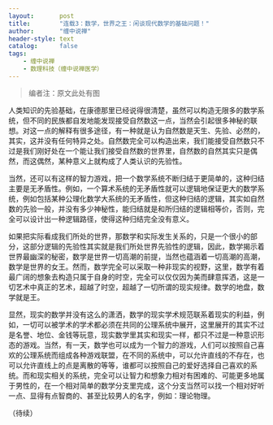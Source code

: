 ```yaml
---
layout:       post
title:        "连载3：数学，世界之王：闲谈现代数学的基础问题！"
author:       "缠中说禅"
header-style: text
catalog:      false
tags:
    - 缠中说禅
    - 数理科技（缠中说禅医学）
---
```


> 编者注：原文此处有图



人类知识的先验基础，在康德那里已经说得很清楚，虽然可以构造无限多的数学系统，但不同的民族都自发地能发现接受自然数这一点，当然会引起很多神秘的联想。对这一点的解释有很多途径，有一种就是认为自然数是天生、先验、必然的，其实，这并没有任何特异之处。自然数完全可以构造出来，我们能接受自然数只不过是我们刚好处在一个能让我们接受自然数的世界里，自然数的自然其实只是偶然，而这偶然，某种意义上就构成了人类认识的先验性。



当然，还可以有这样的智力游戏，把一个数学系统不断归结于更简单的，这种归结主要是无矛盾性。例如，一个算术系统的无矛盾性就可以逻辑地保证更大的数学系统，例如包括某种公理化数学大系统的无矛盾性，但这种归结的逻辑，其实如自然数的先验一般，并没有多少神秘性，能归结就是和所归结的逻辑相等价，否则，完全可以设计出一种逻辑路径，使得这种归结完全没有意义。



如果把实际看成我们所处的世界，那数学和实际发生关系的，只是一个很小的部分，这部分逻辑的先验性其实就是我们所处世界先验性的逻辑，因此，数学揭示着世界最幽深的秘密，数学是世界一切高潮的前提，当然也蕴涵着一切高潮的高潮，数学是世界的女王。然而，数学完全可以采取一种非现实的视野，这里，数学有着最广阔的想象去构造只属于自身的时空，完全可以仅仅因为美而肆意挥洒，这是一切艺术中真正的艺术，超越了时空，超越了一切所谓的现实规律。数学的地盘，数学就是王。



显然，现实的数学并没有这么的潇洒，数学的现实学术规范联系着现实的利益，例如，一切可以被学术的学术都必须在共同的公理系统中展开，这里展开的其实不过是名誉、地位、金钱等玩意，现实数学里其实和现实一样，都只不过是一种意识形态的游戏。当然，有一天，数学也可以成为一个智力的游戏，人们可以按照自己喜欢的公理系统而组成各种游戏联盟，在不同的系统中，可以允许直线的不存在，也可以允许直线上的点是离散的等等，谁都可以按照自己的爱好选择自己喜欢的系统。而和现实相关的系统，完全可以让智力和想象力相对有困难的、可能更多地属于男性的，在一个相对简单的数学分支里完成，这个分支当然可以找一个相对好听一点、显得有点智商的、甚至比较男人的名字，例如：理论物理。 



（待续） 
